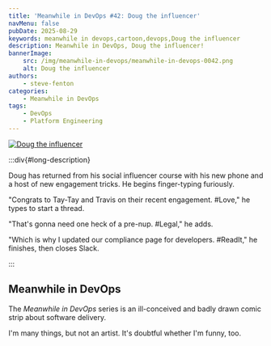 ```yaml
---
title: 'Meanwhile in DevOps #42: Doug the influencer'
navMenu: false
pubDate: 2025-08-29
keywords: meanwhile in devops,cartoon,devops,Doug the influencer
description: Meanwhile in DevOps, Doug the influencer!
bannerImage:
    src: /img/meanwhile-in-devops/meanwhile-in-devops-0042.png
    alt: Doug the influencer
authors:
    - steve-fenton
categories:
    - Meanwhile in DevOps
tags:
    - DevOps
    - Platform Engineering
---
```


<a href="#long-description">
<img src="/img/meanwhile-in-devops/meanwhile-in-devops-0042.png" alt="Doug the influencer" />
</a>

:::div{#long-description}

Doug has returned from his social influencer course with his new phone and a host of new engagement tricks. He begins finger-typing furiously.

"Congrats to Tay-Tay and Travis on their recent engagement. #Love," he types to start a thread.

"That's gonna need one heck of a pre-nup. #Legal," he adds.

"Which is why I updated our compliance page for developers. #ReadIt," he finishes, then closes Slack.

:::

## Meanwhile in DevOps

The *Meanwhile in DevOps* series is an ill-conceived and badly drawn comic strip about software delivery.

I'm many things, but not an artist. It's doubtful whether I'm funny, too.
